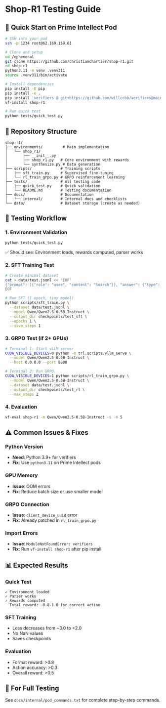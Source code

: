 # Shop-R1 Testing Guide

## 🚀 Quick Start on Prime Intellect Pod

```bash
# SSH into your pod
ssh -p 1234 root@62.169.159.61

# Clone and setup
cd /ephemeral
git clone https://github.com/christianchartier/shop-r1.git
cd shop-r1
python3.11 -m venv .venv311
source .venv311/bin/activate

# Install dependencies
pip install -U pip
pip install -e .
pip install 'verifiers @ git+https://github.com/willccbb/verifiers@main'
vf-install shop-r1

# Run quick test
python tests/quick_test.py
```

## 📁 Repository Structure

```
shop-r1/
├── environments/         # Main implementation
│   └── shop_r1/
│       ├── __init__.py
│       ├── shop_r1.py   # Core environment with rewards
│       └── synthesize.py # Data generation
├── scripts/             # Training scripts
│   ├── sft_train.py     # Supervised fine-tuning
│   └── rl_train_grpo.py # GRPO reinforcement learning
├── tests/               # All testing code
│   ├── quick_test.py    # Quick validation
│   └── README.md        # Testing documentation
├── docs/                # Documentation
│   └── internal/        # Internal docs and checklists
└── data/                # Dataset storage (create as needed)
```

## 🧪 Testing Workflow

### 1. Environment Validation
```bash
python tests/quick_test.py
```
✅ Should see: Environment loads, rewards computed, parser works

### 2. SFT Training Test
```bash
# Create minimal dataset
cat > data/test.jsonl << 'EOF'
{"prompt": [{"role": "user", "content": "Search"}], "answer": {"type": "click", "name": "search"}}
EOF

# Run SFT (1 epoch, tiny model)
python scripts/sft_train.py \
  --dataset data/test.jsonl \
  --model Qwen/Qwen2.5-0.5B-Instruct \
  --output_dir checkpoints/test_sft \
  --epochs 1 \
  --save_steps 1
```

### 3. GRPO Test (if 2+ GPUs)
```bash
# Terminal 1: Start vLLM server
CUDA_VISIBLE_DEVICES=0 python -m trl.scripts.vllm_serve \
  --model Qwen/Qwen2.5-0.5B-Instruct \
  --host 0.0.0.0 --port 8000

# Terminal 2: Run GRPO
CUDA_VISIBLE_DEVICES=1 python scripts/rl_train_grpo.py \
  --model Qwen/Qwen2.5-0.5B-Instruct \
  --dataset data/test.jsonl \
  --output_dir checkpoints/test_rl \
  --max_steps 2
```

### 4. Evaluation
```bash
vf-eval shop-r1 -m Qwen/Qwen2.5-0.5B-Instruct -s -n 5
```

## ⚠️ Common Issues & Fixes

### Python Version
- **Need**: Python 3.9+ for verifiers
- **Fix**: Use `python3.11` on Prime Intellect pods

### GPU Memory
- **Issue**: OOM errors
- **Fix**: Reduce batch size or use smaller model

### GRPO Connection
- **Issue**: `client_device_uuid` error
- **Fix**: Already patched in `rl_train_grpo.py`

### Import Errors
- **Issue**: `ModuleNotFoundError: verifiers`
- **Fix**: Run `vf-install shop-r1` after pip install

## 📊 Expected Results

### Quick Test
```
✓ Environment loaded
✓ Parser works
✓ Rewards computed
  Total reward: ~0.8-1.0 for correct action
```

### SFT Training
- Loss decreases from ~3.0 to <2.0
- No NaN values
- Saves checkpoints

### Evaluation
- Format reward: >0.8
- Action accuracy: >0.3
- Overall reward: >0.5

## 📝 For Full Testing

See `docs/internal/pod_commands.txt` for complete step-by-step commands.